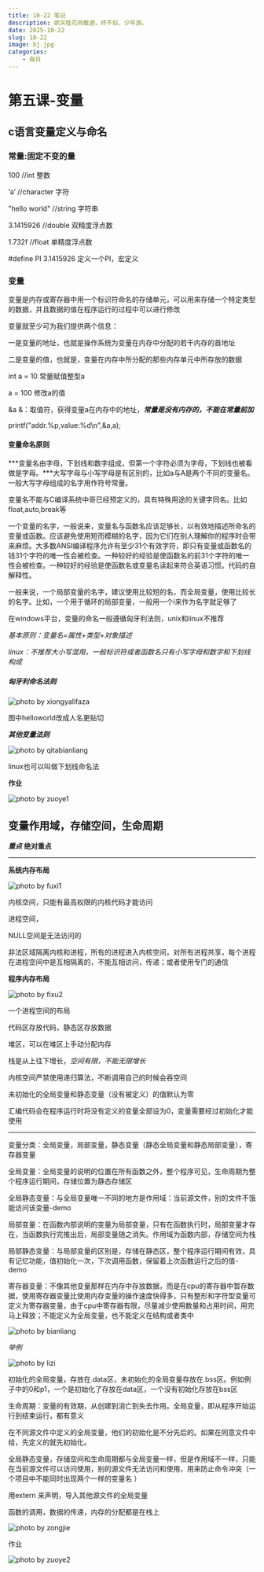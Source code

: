 ```yaml
---
title: 10-22 笔记
description: 欲买桂花同载酒，终不似，少年游。
date: 2025-10-22
slug: 10-22
image: bj.jpg
categories:
    - 每日
---
```

# 第五课-变量

## c语言变量定义与命名

### 常量:固定不变的量

100    //int   整数

‘a’       //character    字符

"hello world"    //string     字符串

3.1415926        //double    双精度浮点数

1.732f               //float      单精度浮点数



#define PI 3.1415926  定义一个PI，宏定义

### 变量

变量是内存或寄存器中用一个标识符命名的存储单元，可以用来存储一个特定类型的数据，并且数据的值在程序运行的过程中可以进行修改

变量就至少可为我们提供两个信息：

一是变量的地址，也就是操作系统为变量在内存中分配的若干内存的首地址

二是变量的值，也就是，变量在内存中所分配的那些内存单元中所存放的数据

int a = 10   常量赋值整型a

a = 100   修改a的值

&a   &：取值符，获得变量a在内存中的地址，***常量是没有内存的，不能在常量前加***

printf("addr.%p,value:%d\n",&a,a);

#### 变量命名原则

***变量名由字母，下划线和数字组成，但第一个字符必须为字母，下划线也被看做是字母。***大写字母与小写字母是有区别的，比如a与A是两个不同的变量名。一般大写字母组成的名字用作符号常量。

变量名不能与C编译系统中哥已经预定义的，具有特殊用途的关键字同名。比如float,auto,break等

一个变量的名字，一般说来，变量名与函数名应该足够长，以有效地描述所命名的变量或函数。应该避免使用短而模糊的名字，因为它们在别人理解你的程序时会带来麻烦。大多数ANSI编译程序允许有至少31个有效字符，即只有变量或函数名的钱31个字符的唯一性会被检查。一种较好的经验是使函数名的前31个字符的唯一性会被检查。一种较好的经验是使函数名或变量名读起来符合英语习惯。代码的自解释性。

一般来说，一个局部变量的名字，建议使用比较短的名，而全局变量，使用比较长的名字。比如，一个用于循环的局部变量，一般用一个i来作为名字就足够了

在windows平台，变量的命名一般遵循匈牙利法则，unix和linux不推荐

  *基本原则：变量名=属性+类型+对象描述*

  *linux：不推荐大小写混用，一般标识符或者函数名只有小写字母和数字和下划线构成* 

##### 匈牙利命名法则

![photo by xiongyalifaza](xiongyalifaze.png)

图中helloworld改成人名更贴切

***其他变量法则***

![photo by qitabianliang](qitabianliang.png)

linux也可以叫做下划线命名法

**作业**

![photo by zuoye1](zuoye1.png)

## 变量作用域，存储空间，生命周期

***重点***  **绝对重点**

---

**系统内存布局**

![photo by fuxi1](fuxi1.png)

内核空间，只能有最高权限的内核代码才能访问

进程空间，

NULL空间是无法访问的

非法区域隔离内核和进程，所有的进程进入内核空间，对所有进程共享，每个进程在进程空间中是互相隔离的，不能互相访问，传递；或者使用专门的通信

**程序内存布局** 

![photo by fixu2](fixu2.png)

一个进程空间的布局

代码区存放代码，静态区存放数据

堆区，可以在堆区上手动分配内存

栈是从上往下增长，*空间有限，不能无限增长*

内核空间严禁使用递归算法，不断调用自己的时候会吞空间

未初始化的全局变量和静态变量（没有被定义）的值默认为零

汇编代码会在程序运行时将没有定义的变量全部设为0，变量需要经过初始化才能使用

---

变量分类：全局变量，局部变量，静态变量（静态全局变量和静态局部变量），寄存器变量

全局变量：全局变量的说明的位置在所有函数之外，整个程序可见，生命周期为整个程序运行期间，存储位置为静态存储区

全局静态变量：与全局变量唯一不同的地方是作用域：当前源文件，别的文件不饿能访问该变量-demo

局部变量：在函数内部说明的变量为局部变量，只有在函数执行时，局部变量才存在，当函数执行完推出后，局部变量随之消失。作用域为函数内部，存储空间为栈

局部静态变量：与局部变量的区别是，存储在静态区，整个程序运行期间有效，具有记忆功能，值初始化一次，下次调用函数，保留着上次函数运行之后的值-demo

寄存器变量：不像其他变量那样在内存中存放数据，而是在cpu的寄存器中暂存数据，使用寄存器变量比使用内存变量的操作速度快得多，只有整形和字符型变量可定义为寄存器变量，由于cpu中寄存器有限，尽量减少使用数量和占用时间，用完马上释放；不能定义为全局变量，也不能定义在结构或者类中

![photo by bianliang](bianliang.png)

*举例*

![photo by lizi](lizi.png)

初始化的全局变量，存放在.data区，未初始化的全局变量存放在.bss区。例如例子中的0和p1，一个是初始化了存放在data区，一个没有初始化存放在bss区

生命周期：变量的有效期，从创建到消亡到失去作用。全局变量，即从程序开始运行到结束运行，都有意义

在不同源文件中定义的全局变量，他们的初始化是不分先后的。如果在同意文件中给，先定义的就先初始化。

全局静态变量，存储空间和生命周期都与全局变量一样，但是作用域不一样，只能在当前源文件可以访问使用，别的源文件无法访问和使用，用来防止命令冲突（一个项目中不能同时出现两个一样的变量名 ）

用extern 来声明，导入其他源文件的全局变量

函数的调用，数据的传递，内存的分配都是在栈上

![photo by zongjie](zongjie.png)

作业

![photo by zuoye2](zuoye2.png)

